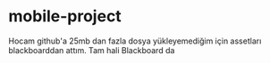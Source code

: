 # mobile-project

Hocam github'a 25mb dan fazla dosya yükleyemediğim için assetları blackboarddan attım. Tam hali Blackboard da
